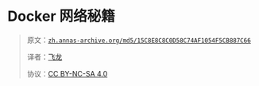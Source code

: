# Docker 网络秘籍

> 原文：[`zh.annas-archive.org/md5/15C8E8C8C0D58C74AF1054F5CB887C66`](https://zh.annas-archive.org/md5/15C8E8C8C0D58C74AF1054F5CB887C66)
> 
> 译者：[飞龙](https://github.com/wizardforcel)
> 
> 协议：[CC BY-NC-SA 4.0](http://creativecommons.org/licenses/by-nc-sa/4.0/)